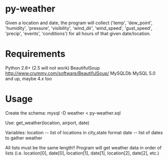 # py-weather
Given a location and date, the program will collect ('temp', 'dew_point', 'humidity', 'pressure', 'visibility', 'wind_dir', 'wind_speed', 'gust_speed', 'precip', 'events', 'conditions') for all hours of that given date/location.


# Requirements
Python 2.6+ (2.5 will not work)
BeautifulSoup http://www.crummy.com/software/BeautifulSoup/
MySQLDb
MySQL 5.0 and up, maybe 4.x too

# Usage
Create the schema:
mysql -D weather < py-weather.sql

Use:
get_weather(location, airport, date)

Variables:
location -- list of locations in city,state format
date -- list of dates to gather weather

All lists must be the same length!!
Program will get weather data in order of lists (i.e. location[0], date[0], location[1], date[1], location[2], date[2], etc.)

